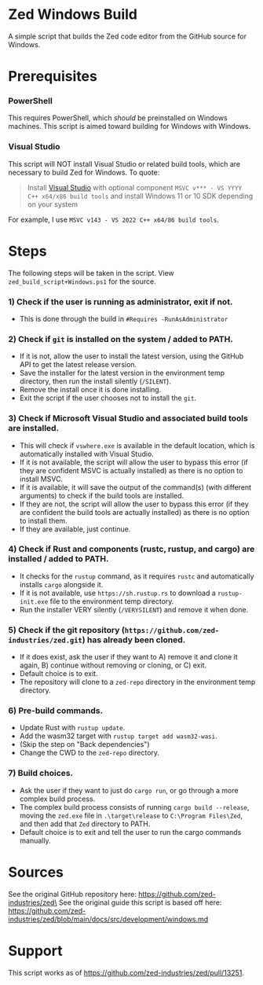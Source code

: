 # Zed Windows Build
A simple script that builds the Zed code editor from the GitHub source for Windows.

# Prerequisites

### PowerShell
This requires PowerShell, which *should* be preinstalled on Windows machines. This script is aimed toward building for Windows with Windows.

### Visual Studio
This script will NOT install Visual Studio or related build tools, which are necessary to build Zed for Windows. To quote:
 > Install [Visual Studio](https://visualstudio.microsoft.com/downloads/) with optional component `MSVC v*** - VS YYYY C++ x64/x86 build tools` and install Windows 11 or 10 SDK depending on your system

For example, I use `MSVC v143 - VS 2022 C++ x64/86 build tools`.

# Steps
The following steps will be taken in the script. View `zed_build_script+Windows.ps1` for the source.

### 1) Check if the user is running as administrator, exit if not.
- This is done through the build in `#Requires -RunAsAdministrator`

### 2) Check if `git` is installed on the system / added to PATH.
- If it is not, allow the user to install the latest version, using the GitHub API to get the latest release version.
- Save the installer for the latest version in the environment temp directory, then run the install silently (`/SILENT`).
- Remove the install once it is done installing.
- Exit the script if the user chooses not to install the `git`.

### 3) Check if Microsoft Visual Studio and associated build tools are installed.
- This will check if `vswhere.exe` is available in the default location, which is automatically installed with Visual Studio.
- If it is not available, the script will allow the user to bypass this error (if they are confident MSVC is actually installed) as there is no option to install MSVC.
- If it is available, it will save the output of the command(s) (with different arguments) to check if the build tools are installed.
- If they are not, the script will allow the user to bypass this error (if they are confident the build tools are actually installed) as there is no option to install them.
- If they are available, just continue.

### 4) Check if Rust and components (rustc, rustup, and cargo) are installed / added to PATH.
- It checks for the `rustup` command, as it requires `rustc` and automatically installs `cargo` alongside it.
- If it is not available, use `https://sh.rustup.rs` to download a `rustup-init.exe` file to the environment temp directory.
- Run the installer VERY silently (`/VERYSILENT`) and remove it when done.

### 5) Check if the git repository (`https://github.com/zed-industries/zed.git`) has already been cloned.
- If it does exist, ask the user if they want to A) remove it and clone it again, B) continue without removing or cloning, or C) exit.
- Default choice is to exit.
- The repository will clone to a `zed-repo` directory in the environment temp directory.

### 6) Pre-build commands.
- Update Rust with `rustup update`.
- Add the wasm32 target with `rustup target add wasm32-wasi`.
- (Skip the step on "Back dependencies")
- Change the CWD to the `zed-repo` directory.

### 7) Build choices.
- Ask the user if they want to just do `cargo run`, or go through a more complex build process.
- The complex build process consists of running `cargo build --release`, moving the `zed.exe` file in `.\target\release` to `C:\Program Files\Zed`, and then add that `Zed` directory to PATH.
- Default choice is to exit and tell the user to run the cargo commands manually.

# Sources
See the original GitHub repository here: https://github.com/zed-industries/zed\
See the original guide this script is based off here: https://github.com/zed-industries/zed/blob/main/docs/src/development/windows.md

# Support
This script works as of https://github.com/zed-industries/zed/pull/13251.
